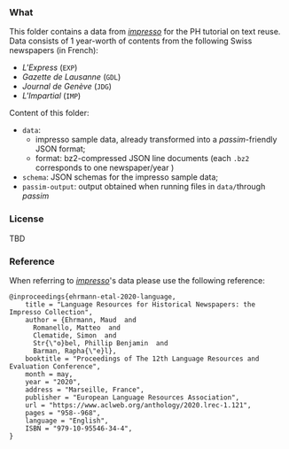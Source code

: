### What

This folder contains a data from [*impresso*](https://impresso-project.ch/) for the PH tutorial on text reuse. Data consists of 1 year-worth of contents from the following Swiss newspapers (in French):

- *L'Express* (`EXP`)
- *Gazette de Lausanne* (`GDL`)
- *Journal de Genève* (`JDG`)
- *L'Impartial* (`IMP`)

Content of this folder:

- `data`: 
  - impresso sample data, already transformed into a *passim*-friendly JSON format;
  - format: bz2-compressed JSON line documents (each `.bz2` corresponds to one newspaper/year )
- `schema`: JSON schemas for the impresso sample data;
- `passim-output`: output obtained when running files in `data/`through *passim*

### License

TBD

### Reference

When referring to  [*impresso*](https://impresso-project.ch/)'s data please use the following reference:

```
@inproceedings{ehrmann-etal-2020-language,
    title = "Language Resources for Historical Newspapers: the Impresso Collection",
    author = {Ehrmann, Maud  and
      Romanello, Matteo  and
      Clematide, Simon  and
      Str{\"o}bel, Phillip Benjamin  and
      Barman, Rapha{\"e}l},
    booktitle = "Proceedings of The 12th Language Resources and Evaluation Conference",
    month = may,
    year = "2020",
    address = "Marseille, France",
    publisher = "European Language Resources Association",
    url = "https://www.aclweb.org/anthology/2020.lrec-1.121",
    pages = "958--968",
    language = "English",
    ISBN = "979-10-95546-34-4",
}
```

